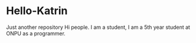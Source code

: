 # Hello-Katrin
Just another repository
Hi people. I am a student, I am a 5th year student at ONPU as a programmer.
